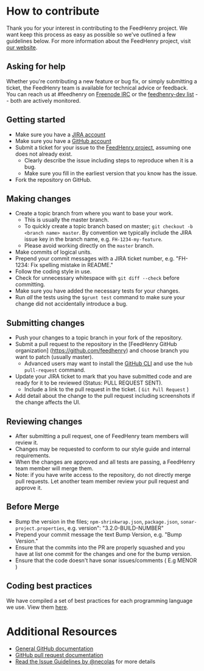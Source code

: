 # How to contribute

Thank you for your interest in contributing to the FeedHenry project. We want
keep this process as easy as possible so we've outlined a few guidelines below. 
For more information about the FeedHenry project, visit 
[our website](http://feedhenry.org/).

## Asking for help

Whether you're contributing a new feature or bug fix, or simply submitting a
ticket, the FeedHenry team is available for technical advice or feedback. 
You can reach us at #feedhenry on [Freenode IRC](https://freenode.net/) or the 
[feedhenry-dev list](https://www.redhat.com/mailman/listinfo/feedhenry-dev) 
-- both are actively monitored.

## Getting started

* Make sure you have a [JIRA account](https://issues.jboss.org)
* Make sure you have a [GitHub account](https://github.com/signup/free)
* Submit a ticket for your issue to the 
[FeedHenry project](https://issues.jboss.org/projects/FH/), assuming one does 
not already exist.
  * Clearly describe the issue including steps to reproduce when it is a bug.
  * Make sure you fill in the earliest version that you know has the issue.
* Fork the repository on GitHub.

## Making changes

* Create a topic branch from where you want to base your work.
  * This is usually the master branch.
  * To quickly create a topic branch based on master; `git checkout -b
    <branch name> master`. By convention we typically include the JIRA issue 
    key in the branch name, e.g. `FH-1234-my-feature`.
  * Please avoid working directly on the `master` branch.
* Make commits of logical units.
* Prepend your commit messages with a JIRA ticket number, e.g. "FH-1234: Fix
  spelling mistake in README."
* Follow the coding style in use.
* Check for unnecessary whitespace with `git diff --check` before committing.
* Make sure you have added the necessary tests for your changes.
* Run _all_ the tests using the `$grunt test` command to make sure your change did not accidentally introduce a bug.

## Submitting changes

* Push your changes to a topic branch in your fork of the repository.
* Submit a pull request to the repository in the [FeedHenry GitHub organization]
  (https://github.com/feedhenry) and choose branch you want to patch 
  (usually master). 
  * Advanced users may want to install the [GitHub CLI](https://hub.github.com/) 
    and use the `hub pull-request` command.
* Update your JIRA ticket to mark that you have submitted code and are ready 
for it to be reviewed (Status: PULL REQUEST SENT).
  * Include a link to the pull request in the ticket. ( `Git Pull Request` )
* Add detail about the change to the pull request including screenshots 
  if the change affects the UI.

## Reviewing changes

* After submitting a pull request, one of FeedHenry team members will review it.
* Changes may be requested to conform to our style guide and internal 
  requirements.
* When the changes are approved and all tests are passing, a FeedHenry team
  member will merge them.
* Note: if you have write access to the repository, do not directly merge pull 
  requests. Let another team member review your pull request and approve it.

## Before Merge
* Bump the version in the files; `npm-shrinkwrap.json`, `package.json`, `sonar-project.properties`, e.g. version": "3.2.0-BUILD-NUMBER"
* Prepend your commit message the text Bump Version, e.g. "Bump Version."
* Ensure that the commits into the PR are properly squashed and you have at list one commit for the changes and one for the bump version.
* Ensure that the code doesn't have sonar issues/comments ( E.g MENOR )

## Coding best practices

We have compiled a set of best practices for each programming
language we use. View them [here](https://github.com/fheng/best_practice).

# Additional Resources

* [General GitHub documentation](http://help.github.com/)
* [GitHub pull request documentation](https://help.github.com/articles/about-pull-requests/)
* [Read the Issue Guidelines by @necolas](https://github.com/necolas/issue-guidelines/blob/master/CONTRIBUTING.md) for more details
